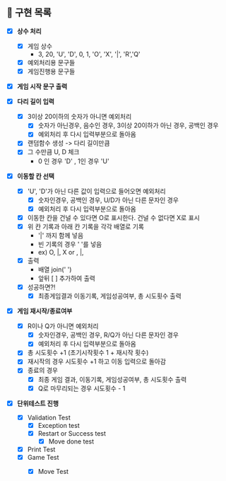 ## 🧐 **구현 목록**

- [x] **상수 처리**
  - [x] 게임 상수
    - 3, 20, 'U', 'D', 0, 1, 'O', 'X', '|', 'R','Q'
  - [x] 예외처리용 문구들
  - [x] 게임진행용 문구들
- [x] **게임 시작 문구 출력**
- [x] **다리 길이 입력**
  - [x] 3이상 20이하의 숫자가 아니면 예외처리
    - [x] 숫자가 아닌경우, 음수인 경우, 3이상 20이하가 아닌 경우, 공백인 경우
    - [x] 예외처리 후 다시 입력부분으로 돌아옴
  - [x] 랜덤함수 생성 -> 다리 길이만큼
  - [x] 그 수만큼 U, D 체크
    - 0 인 경우 'D' , 1인 경우 'U'
- [x] **이동할 칸 선택**

  - [x] 'U', 'D'가 아닌 다른 값이 입력으로 들어오면 예외처리
    - [x] 숫자인경우, 공백인 경우, U/D가 아닌 다른 문자인 경우
    - [x] 예외처리 후 다시 입력부분으로 돌아옴
  - [x] 이동한 칸을 건널 수 있다면 O로 표시한다. 건널 수 없다면 X로 표시
  - [x] 위 칸 기록과 아래 칸 기록을 각각 배열로 기록
    - '|' 까지 함께 넣음
    - 빈 기록의 경우 ' '를 넣음
    - ex) O, |, X or , |,
  - [x] 출력
    - 배열 join(' ')
    - 앞뒤 [ ] 추가하여 출력
  - [x] 성공하면?!
    - [x] 최종게임결과 이동기록, 게임성공여부, 총 시도횟수 출력
          <br>

- [x] **게임 재시작/종료여부**
  - [x] R이나 Q가 아니면 예외처리
    - [x] 숫자인경우, 공백인 경우, R/Q가 아닌 다른 문자인 경우 
    - [x] 예외처리 후 다시 입력부분으로 돌아옴
  - [x] 총 시도횟수 +1 (초기시작횟수 1 + 재시작 횟수)
  - [x] 재시작의 경우 시도횟수 +1 하고 이동 입력으로 돌아감
  - [x] 종료의 경우
    - [x] 최종 게임 결과, 이동기록, 게임성공여부, 총 시도횟수 출력
    - [x] Q로 마무리되는 경우 시도횟수 - 1
    
- [x] **단위테스트 진행**
  - [x] Validation Test
    - [x] Exception test
    - [x] Restart or Success test
      - [x] Move done test
  - [x] Print Test
  - [x] Game Test
    - [x] Move Test
  